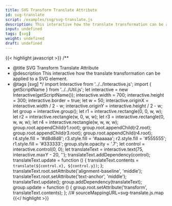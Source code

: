 ```yaml
---
title: SVG Transform Translate Attribute
id: svg-translate
script: /examples/svg/svg-translate.js
description: This interactive how the translate transformation can be applied to a SVG element.
input: undefined
tags: [svg]
weight: undefined
draft: undefined
---
```


{{< highlight javascript >}}
/**
* @title SVG Transform Translate Attribute
* @description This interactive how the translate transformation can be applied to a SVG element.
* @tags [svg]
*/
import Interactive from '../../Interactive.js';
import { getScriptName } from '../../Util.js';
let interactive = new Interactive(getScriptName());
interactive.width = 700;
interactive.height = 300;
interactive.border = true;
let w = 50;
interactive.originX = interactive.width / 2 - w;
interactive.originY = interactive.height / 2 - w;
let group = interactive.group();
let r1 = interactive.rectangle(0, 0, w, w);
let r2 = interactive.rectangle(w, 0, w, w);
let r3 = interactive.rectangle(0, w, w, w);
let r4 = interactive.rectangle(w, w, w, w);
group.root.appendChild(r1.root);
group.root.appendChild(r2.root);
group.root.appendChild(r3.root);
group.root.appendChild(r4.root);
r4.style.fill = '#d8d8d8';
r3.style.fill = '#aaaaaa';
r2.style.fill = '#555555';
r1.style.fill = '#333333';
group.style.opacity = '.7';
let control = interactive.control(0, 0);
let translateText = interactive.text(75, interactive.maxY - 20, '');
translateText.addDependency(control);
translateText.update = function () {
    translateText.contents = `translate(${control.x}, ${control.y})`;
};
translateText.root.setAttribute('alignment-baseline', 'middle');
translateText.root.setAttribute('text-anchor', 'middle');
translateText.update();
group.addDependency(translateText);
group.update = function () {
    group.root.setAttribute('transform', translateText.contents);
};
//# sourceMappingURL=svg-translate.js.map
{{</ highlight >}}


